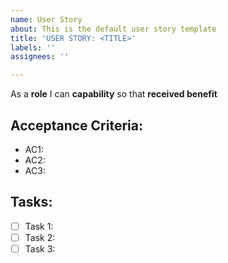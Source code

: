 ```yaml
---
name: User Story
about: This is the default user story template
title: 'USER STORY: <TITLE>'
labels: ''
assignees: ''

---
```


As a **role** I can **capability** so that **received benefit**

## Acceptance Criteria:
- AC1:
- AC2:
- AC3:

## Tasks:
- [ ] Task 1:
- [ ] Task 2:
- [ ] Task 3:
